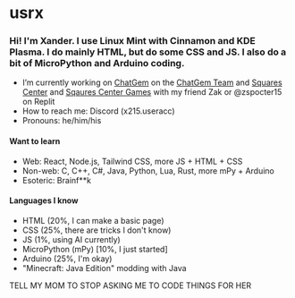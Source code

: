 # usrx
### Hi! I'm Xander. I use Linux Mint with Cinnamon and KDE Plasma. I do mainly HTML, but do some CSS and JS. I also do a bit of MicroPython and Arduino coding.

- I’m currently working on [ChatGem](https://replit.com/@zspocter15/ChatGem) on the [ChatGem Team](https://github.com/ChatGem) and [Squares Center](https://squarescenter.w3spaces.com) and [Sqaures Center Games](https://sc-games.w3spaces.com) with my friend Zak or @zspocter15 on Replit
- How to reach me: Discord (x215.useracc)
- Pronouns: he/him/his
  
#### Want to learn
- Web: React, Node.js, Tailwind CSS, more JS + HTML + CSS
- Non-web: C, C++, C#, Java, Python, Lua, Rust, more mPy + Arduino
- Esoteric: Brainf**k

#### Languages I know
- HTML (20%, I can make a basic page)
- CSS (25%, there are tricks I don't know)
- JS (1%, using AI currently)
- MicroPython (mPy) [10%, I just started]
- Arduino (25%, I'm okay)
- "Minecraft: Java Edition" modding with Java

  
TELL MY MOM TO STOP ASKING ME TO CODE THINGS FOR HER
